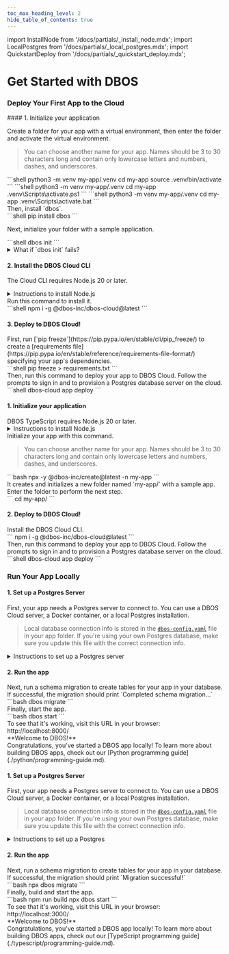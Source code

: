 ```yaml
---
toc_max_heading_level: 2
hide_table_of_contents: true
---
```


import InstallNode from '/docs/partials/_install_node.mdx';
import LocalPostgres from '/docs/partials/_local_postgres.mdx';
import QuickstartDeploy from '/docs/partials/_quickstart_deploy.mdx';

# Get Started with DBOS


### Deploy Your First App to the Cloud


<LargeTabs groupId="language" queryString="language">
<LargeTabItem value="python" label="Python">

<section className="row list">
<article className="col col--6">
#### 1. Initialize your application

Create a folder for your app with a virtual environment, then enter the folder and activate the virtual environment.

> You can choose another name for your app. Names should be 3 to 30 characters long and contain only lowercase letters and numbers, dashes, and underscores.
</article>

<article className="col col--6">
<Tabs groupId="operating-systems" className="small-tabs">
<TabItem value="maclinux" label="macOS or Linux">
```shell
python3 -m venv my-app/.venv
cd my-app
source .venv/bin/activate
```
</TabItem>
<TabItem value="win-ps" label="Windows (PowerShell)">
```shell
python3 -m venv my-app/.venv
cd my-app
.venv\Scripts\activate.ps1
```
</TabItem>
<TabItem value="win-cmd" label="Windows (cmd)">
```shell
python3 -m venv my-app/.venv
cd my-app
.venv\Scripts\activate.bat
```
</TabItem>
</Tabs>

</article>

<article className="col col--6">
Then, install `dbos`.
</article>

<article className="col col--6">
```shell
pip install dbos
```
</article>

<article className="col col--6">

Next, initialize your folder with a sample application.

</article>

<article className="col col--6">
```shell
dbos init
```

<details>
<summary>What if `dbos init` fails?</summary>

If you see an error message `ImportError: no pq wrapper available`, try to install the binary package:

```shell
pip install "psycopg[binary]"
```

If the binary package is unavailable for your machine, try to install `libpq`:

<Tabs groupId="operating-systems" className="small-tabs">
<TabItem value="mac" label="macOS">
```shell
brew install libpq
```
</TabItem>
<TabItem value="linux" label="Linux">
```shell
sudo apt install libpq5
```
</TabItem>
<TabItem value="win-ps" label="Windows">
Use the [interactive windows installer](https://www.postgresql.org/download/windows/) to install **Command Line Tools**.
</TabItem>
</Tabs>

If this fails, please check out the [psycopg3 installation guide](https://www.psycopg.org/psycopg3/docs/basic/install.html).

</details>

</article>

</section>

#### 2. Install the DBOS Cloud CLI
<section className="row list">
<article className="col col--6">

The Cloud CLI requires Node.js 20 or later.
</article>

<article className="col col--6">

<details>
<summary>Instructions to install Node.js</summary>

<InstallNode />

</details>
</article>

<article className="col col--6">
Run this command to install it.
</article>

<article className="col col--6">
```shell
npm i -g @dbos-inc/dbos-cloud@latest
```
</article>
</section>

#### 3. Deploy to DBOS Cloud!
<section className="row list">
<article className="col col--6">
First, run [`pip freeze`](https://pip.pypa.io/en/stable/cli/pip_freeze/) to create a 
[requirements file](https://pip.pypa.io/en/stable/reference/requirements-file-format/) specifying your app's dependencies.
</article>

<article className="col col--6">
```shell
pip freeze > requirements.txt
```
</article>

<article className="col col--6">
Then, run this command to deploy your app to DBOS Cloud.
Follow the prompts to sign in and to provision a Postgres database server on the cloud.
</article>

<article className="col col--6">
```shell
dbos-cloud app deploy
```
</article>

<QuickstartDeploy />

</section>


</LargeTabItem>
<LargeTabItem value="typescript" label="TypeScript">

#### 1. Initialize your application

<section className="row list">
<article className="col col--6">
DBOS TypeScript requires Node.js 20 or later.
</article>

<article className="col col--6">
<details>
<summary>Instructions to install Node.js</summary>

<InstallNode />
</details>
</article>

<article className="col col--6">
Initialize your app with this command.

> You can choose another name for your app. Names should be 3 to 30 characters long and contain only lowercase letters and numbers, dashes, and underscores.
</article>

<article className="col col--6">
```bash
npx -y @dbos-inc/create@latest -n my-app
```
</article>

<article className="col col--6">
It creates and initializes a new folder named `my-app/` with a sample app. Enter the folder to perform the next step.
</article>

<article className="col col--6">
```
cd my-app/
```
</article>

</section>

#### 2. Deploy to DBOS Cloud!

<section className="row list">
<article className="col col--6">
Install the DBOS Cloud CLI.
</article>

<article className="col col--6">
```
npm i -g @dbos-inc/dbos-cloud@latest
```
</article>

<article className="col col--6">
Then, run this command to deploy your app to DBOS Cloud.
Follow the prompts to sign in and to provision a Postgres database server on the cloud.
</article>

<article className="col col--6">
```shell
dbos-cloud app deploy
```
</article>

<QuickstartDeploy />

</section>

</LargeTabItem>

</LargeTabs>


### Run Your App Locally

<LargeTabs groupId="language">
<LargeTabItem value="python" label="Python">

#### 1. Set up a Postgres Server
<section className="row list">
<article className="col col--6">

First, your app needs a Postgres server to connect to.
You can use a DBOS Cloud server, a Docker container, or a local Postgres installation.

> Local database connection info is stored in the [`dbos-config.yaml`](./python/reference/configuration#database) file in your app folder.
> If you're using your own Postgres database, make sure you update this file with the correct connection info.
</article>

<article className="col col--6">

<details>
<summary>Instructions to set up a Postgres server</summary>

<LocalPostgres cmd={'python3 start_postgres_docker.py'} />
</details>
</article>

</section>

#### 2. Run the app

<section className="row list">

<article className="col col--6">
Next, run a schema migration to create tables for your app in your database.
If successful, the migration should print `Completed schema migration...`
</article>

<article className="col col--6">
```bash
dbos migrate
```
</article>


<article className="col col--6">
Finally, start the app.
</article>

<article className="col col--6">
```bash
dbos start
```
</article>

<article className="col col--6">
To see that it's working, visit this URL in your browser: http://localhost:8000/
</article>

<article className="col col--6">
<BrowserWindow url="http://localhost:8000/">
**Welcome to DBOS!**
</BrowserWindow>
</article>


<article className="col col--6">
Congratulations, you've started a DBOS app locally!
To learn more about building DBOS apps, check out our [Python programming guide](./python/programming-guide.md).
</article>

</section>
</LargeTabItem>
<LargeTabItem value="typescript" label="TypeScript">

#### 1. Set up a Postgres Server
<section className="row list">
<article className="col col--6">

First, your app needs a Postgres server to connect to.
You can use a DBOS Cloud server, a Docker container, or a local Postgres installation.

> Local database connection info is stored in the [`dbos-config.yaml`](./typescript/reference/configuration#database) file in your app folder.
> If you're using your own Postgres database, make sure you update this file with the correct connection info.
</article>

<article className="col col--6">

<details>
<summary>Instructions to set up a Postgres</summary>

<LocalPostgres cmd={'node start_postgres_docker.js'} />
</details>
</article>

</section>


#### 2. Run the app


<section className="row list">

<article className="col col--6">
Next, run a schema migration to create tables for your app in your database.
If successful, the migration should print `Migration successful!`
</article>

<article className="col col--6">
```bash
npx dbos migrate
```
</article>


<article className="col col--6">
Finally, build and start the app.
</article>

<article className="col col--6">
```bash
npm run build
npx dbos start
```
</article>

<article className="col col--6">
To see that it's working, visit this URL in your browser: http://localhost:3000/
</article>

<article className="col col--6">
<BrowserWindow url="http://localhost:3000/">
**Welcome to DBOS!**
</BrowserWindow>
</article>


<article className="col col--6">
Congratulations, you've started a DBOS app locally!
To learn more about building DBOS apps, check out our [TypeScript programming guide](./typescript/programming-guide.md).
</article>

</section>

</LargeTabItem>
</LargeTabs>